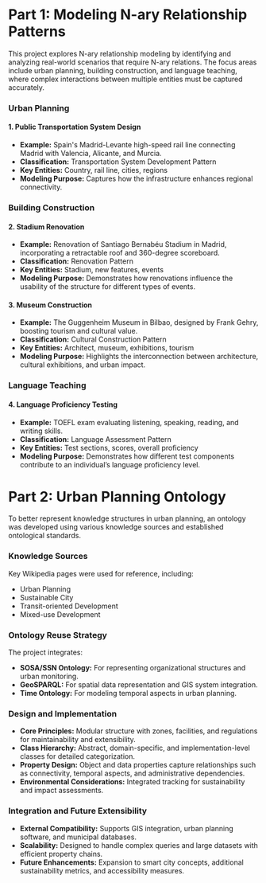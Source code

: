 # Part 1: Modeling N-ary Relationship Patterns
This project explores N-ary relationship modeling by identifying and analyzing real-world scenarios that require N-ary relations. The focus areas include urban planning, building construction, and language teaching, where complex interactions between multiple entities must be captured accurately.

### Urban Planning
#### 1. Public Transportation System Design
- **Example:** Spain's Madrid-Levante high-speed rail line connecting Madrid with Valencia, Alicante, and Murcia.
- **Classification:** Transportation System Development Pattern
- **Key Entities:** Country, rail line, cities, regions
- **Modeling Purpose:** Captures how the infrastructure enhances regional connectivity.

### Building Construction
#### 2. Stadium Renovation
- **Example:** Renovation of Santiago Bernabéu Stadium in Madrid, incorporating a retractable roof and 360-degree scoreboard.
- **Classification:** Renovation Pattern
- **Key Entities:** Stadium, new features, events
- **Modeling Purpose:** Demonstrates how renovations influence the usability of the structure for different types of events.

#### 3. Museum Construction
- **Example:** The Guggenheim Museum in Bilbao, designed by Frank Gehry, boosting tourism and cultural value.
- **Classification:** Cultural Construction Pattern
- **Key Entities:** Architect, museum, exhibitions, tourism
- **Modeling Purpose:** Highlights the interconnection between architecture, cultural exhibitions, and urban impact.

### Language Teaching
#### 4. Language Proficiency Testing
- **Example:** TOEFL exam evaluating listening, speaking, reading, and writing skills.
- **Classification:** Language Assessment Pattern
- **Key Entities:** Test sections, scores, overall proficiency
- **Modeling Purpose:** Demonstrates how different test components contribute to an individual’s language proficiency level.

# Part 2: Urban Planning Ontology
To better represent knowledge structures in urban planning, an ontology was developed using various knowledge sources and established ontological standards.

### Knowledge Sources
Key Wikipedia pages were used for reference, including:
- Urban Planning
- Sustainable City
- Transit-oriented Development
- Mixed-use Development

### Ontology Reuse Strategy
The project integrates:
- **SOSA/SSN Ontology:** For representing organizational structures and urban monitoring.
- **GeoSPARQL:** For spatial data representation and GIS system integration.
- **Time Ontology:** For modeling temporal aspects in urban planning.

### Design and Implementation
- **Core Principles:** Modular structure with zones, facilities, and regulations for maintainability and extensibility.
- **Class Hierarchy:** Abstract, domain-specific, and implementation-level classes for detailed categorization.
- **Property Design:** Object and data properties capture relationships such as connectivity, temporal aspects, and administrative dependencies.
- **Environmental Considerations:** Integrated tracking for sustainability and impact assessments.

### Integration and Future Extensibility
- **External Compatibility:** Supports GIS integration, urban planning software, and municipal databases.
- **Scalability:** Designed to handle complex queries and large datasets with efficient property chains.
- **Future Enhancements:** Expansion to smart city concepts, additional sustainability metrics, and accessibility measures.
